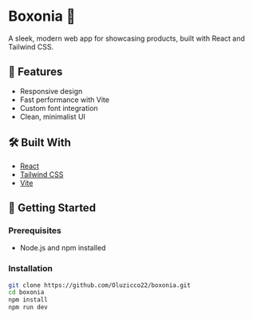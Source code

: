 # Boxonia 🧳

A sleek, modern web app for showcasing products, built with React and Tailwind CSS.

## 🚀 Features

- Responsive design
- Fast performance with Vite
- Custom font integration
- Clean, minimalist UI

## 🛠️ Built With

- [React](https://reactjs.org/)
- [Tailwind CSS](https://tailwindcss.com/)
- [Vite](https://vitejs.dev/)

## 🧩 Getting Started

### Prerequisites

- Node.js and npm installed

### Installation

```bash
git clone https://github.com/Oluzicco22/boxonia.git
cd boxonia
npm install
npm run dev
